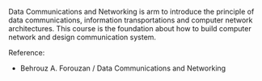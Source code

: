 Data Communications and Networking is arm to introduce the principle of data communications, information transportations and computer network architectures. This course is the foundation about how to build computer network and design communication system.

Reference:
- Behrouz A. Forouzan / Data Communications and Networking
